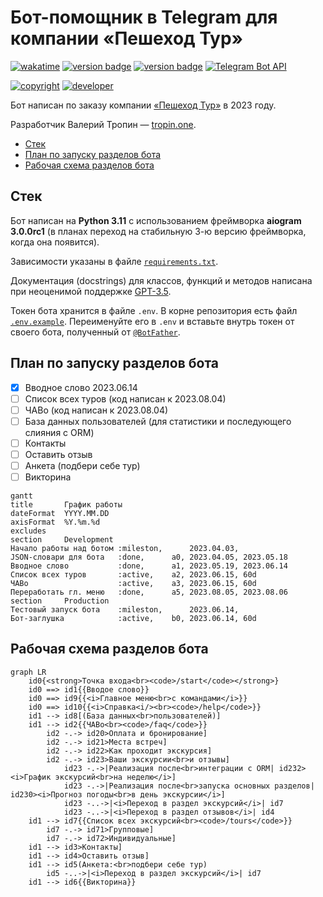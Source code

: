 # Бот-помощник в Telegram для компании «Пешеход Тур»

[![wakatime](https://wakatime.com/badge/github/tropintropin/telegram_bot_peshehod_chat.svg)](https://wakatime.com/badge/github/tropintropin/telegram_bot_peshehod_chat)
[![version badge](https://img.shields.io/badge/Python-3.10_|_3.11-blue.svg)](https://docs.aiogram.dev/en/dev-3.x/)
[![version badge](https://img.shields.io/badge/aiogram-3.0.0rc1-blue.svg)](https://docs.aiogram.dev/en/dev-3.x/)
[![Telegram Bot API](https://img.shields.io/badge/dynamic/json?color=blue&logo=telegram&label=Telegram%20Bot%20API&query=%24.api.version&url=https%3A%2F%2Fraw.githubusercontent.com%2Faiogram%2Faiogram%2Fdev-3.x%2F.butcher%2Fschema%2Fschema.json&style=flat-square)](https://core.telegram.org/bots/api)

[![copyright](https://img.shields.io/badge/©_Peshehod_Tour-2023-blue.svg)](https://peshehodtour.ru)
[![developer](https://img.shields.io/badge/Developer-Valery_Tropin-blue.svg)](https://tropin.one)

Бот написан по заказу компании [«Пешеход Тур»](https://peshehodtour.ru) в 2023 году.

Разработчик Валерий Тропин — [tropin.one](https://tropin.one).

<!-- vim-markdown-toc GFM -->

* [Стек](#Стек)
* [План по запуску разделов бота](#План-по-запуску-разделов-бота)
* [Рабочая схема разделов бота](#Рабочая-схема-разделов-бота)

<!-- vim-markdown-toc -->

## Стек

Бот написан на **Python 3.11** с использованием фреймворка **aiogram 3.0.0rc1** (в планах переход на стабильную 3-ю версию фреймворка, когда она появится).

Зависимости указаны в файле [`requirements.txt`](requirements.txt).

Документация (docstrings) для классов, функций и методов написана при неоценимой поддержке [GPT-3.5](https://chat.openai.com).

Токен бота хранится в файле `.env`. В корне репозитория есть файл [`.env.example`](.env.example). Переименуйте его в `.env`
и вставьте внутрь токен от своего бота, полученный от [`@BotFather`](https://t.me/botfather).


## План по запуску разделов бота

- [x] Вводное слово 2023.06.14
- [ ] Список всех туров (код написан к 2023.08.04)
- [ ] ЧАВо (код написан к 2023.08.04)
- [ ] База данных пользователей (для статистики и последующего слияния с ORM)
- [ ] Контакты
- [ ] Оставить отзыв
- [ ] Анкета (подбери себе тур)
- [ ] Викторина

```mermaid
gantt
title       График работы
dateFormat  YYYY.MM.DD
axisFormat  %Y.%m.%d
excludes    
section     Development
Начало работы над ботом :mileston,      2023.04.03, 
JSON-словари для бота   :done,      a0, 2023.04.05, 2023.05.18
Вводное слово           :done,      a1, 2023.05.19, 2023.06.14
Список всех туров       :active,    a2, 2023.06.15, 60d
ЧАВо                    :active,    a3, 2023.06.15, 60d
Переработать гл. меню   :done,      a5, 2023.08.05, 2023.08.06
section     Production
Тестовый запуск бота    :mileston,      2023.06.14,
Бот-заглушка            :active,    b0, 2023.06.14, 60d
```

## Рабочая схема разделов бота

```mermaid
graph LR
    id0{<strong>Точка входа<br><code>/start</code></strong>}
    id0 ==> id1{{Вводое слово}}
    id0 ==> id9{{<i>Главное меню<br>с командами</i>}}
    id0 ==> id10{{<i>Справка<i/><br><code>/help</code>}}
    id1 --> id8[(База данных<br>пользователей)]
    id1 --> id2{{ЧАВо<br><code>/faq</code>}}
        id2 -.-> id20>Оплата и бронирование]
        id2 -.-> id21>Места встреч]
        id2 -.-> id22>Как проходит экскурсия]
        id2 -.-> id23>Ваши экскурсии<br>и отзывы]
            id23 -.->|Реализация после<br>интеграции с ORM| id232><i>График экскурсий<br>на неделю</i>]
            id23 -.->|Реализация после<br>запуска основных разделов| id230><i>Прогноз погоды<br>в день экскурсии</i>]
            id23 -..->|<i>Переход в раздел экскурсий</i>| id7
            id23 -..->|<i>Переход в раздел отзывов</i>| id4
    id1 --> id7{{Список всех экскурсий<br><code>/tours</code>}}
        id7 -.-> id71>Групповые]
        id7 -.-> id72>Индивидуальные]
    id1 --> id3>Контакты]
    id1 --> id4>Оставить отзыв]
    id1 --> id5(Анкета:<br>подбери себе тур)
        id5 -..->|<i>Переход в раздел экскурсий</i>| id7
    id1 --> id6{{Викторина}}
```

